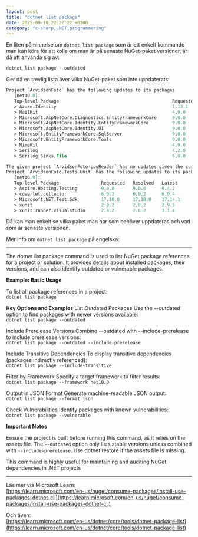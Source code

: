 ```yaml
---
layout: post
title: "dotnet list package"
date: 2025-09-19 22:22:22 +0200
category: "c-sharp,.NET,programmering"
---
```


En liten påminnelse om `dotnet list package` som är ett enkelt kommando man kan köra för att kolla om man är på senaste NuGet-paket versioner, är då att använda sig av:   
```ps
dotnet list package --outdated
```

Ger då en trevlig lista över vilka NuGet-paket som inte uppdaterats: 
```ps
Project `ArvidsonFoto` has the following updates to its packages
   [net10.0]: 
   Top-level Package                                           Requested   Resolved   Latest
   > Azure.Identity                                            1.13.1      1.13.1     1.16.0
   > MailKit                                                   4.9.0       4.9.0      4.13.0
   > Microsoft.AspNetCore.Diagnostics.EntityFrameworkCore      9.0.0       9.0.0      9.0.9 
   > Microsoft.AspNetCore.Identity.EntityFrameworkCore         9.0.0       9.0.0      9.0.9 
   > Microsoft.AspNetCore.Identity.UI                          9.0.0       9.0.0      9.0.9 
   > Microsoft.EntityFrameworkCore.SqlServer                   9.0.0       9.0.0      9.0.9 
   > Microsoft.EntityFrameworkCore.Tools                       9.0.0       9.0.0      9.0.9 
   > MimeKit                                                   4.9.0       4.9.0      4.13.0
   > Serilog                                                   4.2.0       4.2.0      4.3.0 
   > Serilog.Sinks.File                                        6.0.0       6.0.0      7.0.0 

The given project `ArvidsonFoto-LogReader` has no updates given the current sources.
Project `ArvidsonFoto.Tests.Unit` has the following updates to its packages
   [net10.0]: 
   Top-level Package                Requested   Resolved   Latest 
   > Aspire.Hosting.Testing         9.0.0       9.0.0      9.4.2  
   > coverlet.collector             6.0.2       6.0.2      6.0.4  
   > Microsoft.NET.Test.Sdk         17.10.0     17.10.0    17.14.1
   > xunit                          2.9.2       2.9.2      2.9.3  
   > xunit.runner.visualstudio      2.8.2       2.8.2      3.1.4  
```

Då kan man enkelt se vilka paket man har som behöver uppdateras och vad som är senaste versionen. 


Mer info om `dotnet list package` på engelska: 

-------------------------

The dotnet list package command is used to list NuGet package references for a project or solution. It provides details about installed packages, their versions, and can also identify outdated or vulnerable packages.

**Example: Basic Usage**

To list all package references in a project:  
`dotnet list package`

**Key Options and Examples** 
List Outdated Packages Use the --outdated option to find packages with newer versions available:  
`dotnet list package --outdated`

Include Prerelease Versions Combine --outdated with --include-prerelease to include prerelease versions:  
`dotnet list package --outdated --include-prerelease`

Include Transitive Dependencies To display transitive dependencies (packages indirectly referenced):  
`dotnet list package --include-transitive`

Filter by Framework Specify a target framework to filter results:  
`dotnet list package --framework net10.0`

Output in JSON Format Generate machine-readable JSON output:  
`dotnet list package --format json`

Check Vulnerabilities Identify packages with known vulnerabilities:  
`dotnet list package --vulnerable`

**Important Notes**

Ensure the project is built before running this command, as it relies on the assets file.
The `--outdated` option only lists stable versions unless combined with `--include-prerelease`.
Use dotnet restore if the assets file is missing.

This command is highly useful for maintaining and auditing NuGet dependencies in .NET projects

------------

Läs mer via Microsoft Learn:  
[https://learn.microsoft.com/en-us/nuget/consume-packages/install-use-packages-dotnet-cli](https://learn.microsoft.com/en-us/nuget/consume-packages/install-use-packages-dotnet-cli)

Och även:  
[https://learn.microsoft.com/en-us/dotnet/core/tools/dotnet-package-list](https://learn.microsoft.com/en-us/dotnet/core/tools/dotnet-package-list)


